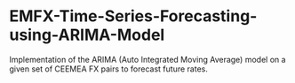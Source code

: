 # EMFX-Time-Series-Forecasting-using-ARIMA-Model
Implementation of the ARIMA (Auto Integrated Moving Average) model on a given set of CEEMEA FX pairs to forecast future rates.
